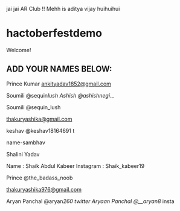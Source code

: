 
jai jai AR Club !!
Mehh is aditya vijay
huihuihui

# hactoberfestdemo

Welcome!

## ADD YOUR NAMES BELOW:

Prince Kumar
ankityadav1852@gmail.com

Soumili @sequin*lush
Ashish @ashishnegi*.\_

Soumili @sequin_lush

thakuryashika@gmail.com


keshav @keshav18164691 t


name-sambhav


Shalini Yadav


Name : Shaik Abdul Kabeer
Instagram : Shaik_kabeer19

Prince @the_badass_noob

thakuryashika976@gmail.com

Aryan Panchal @aryan*260 twitter
Aryaan Panchal @\_\_aryan8* insta
